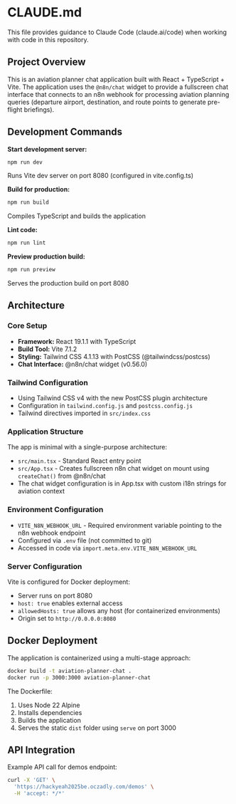 # CLAUDE.md

This file provides guidance to Claude Code (claude.ai/code) when working with code in this repository.

## Project Overview

This is an aviation planner chat application built with React + TypeScript + Vite. The application uses the `@n8n/chat` widget to provide a fullscreen chat interface that connects to an n8n webhook for processing aviation planning queries (departure airport, destination, and route points to generate pre-flight briefings).

## Development Commands

**Start development server:**
```bash
npm run dev
```
Runs Vite dev server on port 8080 (configured in vite.config.ts)

**Build for production:**
```bash
npm run build
```
Compiles TypeScript and builds the application

**Lint code:**
```bash
npm run lint
```

**Preview production build:**
```bash
npm run preview
```
Serves the production build on port 8080

## Architecture

### Core Setup
- **Framework:** React 19.1.1 with TypeScript
- **Build Tool:** Vite 7.1.2
- **Styling:** Tailwind CSS 4.1.13 with PostCSS (@tailwindcss/postcss)
- **Chat Interface:** @n8n/chat widget (v0.56.0)

### Tailwind Configuration
- Using Tailwind CSS v4 with the new PostCSS plugin architecture
- Configuration in `tailwind.config.js` and `postcss.config.js`
- Tailwind directives imported in `src/index.css`

### Application Structure
The app is minimal with a single-purpose architecture:
- `src/main.tsx` - Standard React entry point
- `src/App.tsx` - Creates fullscreen n8n chat widget on mount using `createChat()` from @n8n/chat
- The chat widget configuration is in App.tsx with custom i18n strings for aviation context

### Environment Configuration
- `VITE_N8N_WEBHOOK_URL` - Required environment variable pointing to the n8n webhook endpoint
- Configured via `.env` file (not committed to git)
- Accessed in code via `import.meta.env.VITE_N8N_WEBHOOK_URL`

### Server Configuration
Vite is configured for Docker deployment:
- Server runs on port 8080
- `host: true` enables external access
- `allowedHosts: true` allows any host (for containerized environments)
- Origin set to `http://0.0.0.0:8080`

## Docker Deployment

The application is containerized using a multi-stage approach:

```bash
docker build -t aviation-planner-chat .
docker run -p 3000:3000 aviation-planner-chat
```

The Dockerfile:
1. Uses Node 22 Alpine
2. Installs dependencies
3. Builds the application
4. Serves the static `dist` folder using `serve` on port 3000

## API Integration

Example API call for demos endpoint:

```bash
curl -X 'GET' \
  'https://hackyeah2025be.oczadly.com/demos' \
  -H 'accept: */*'
```
